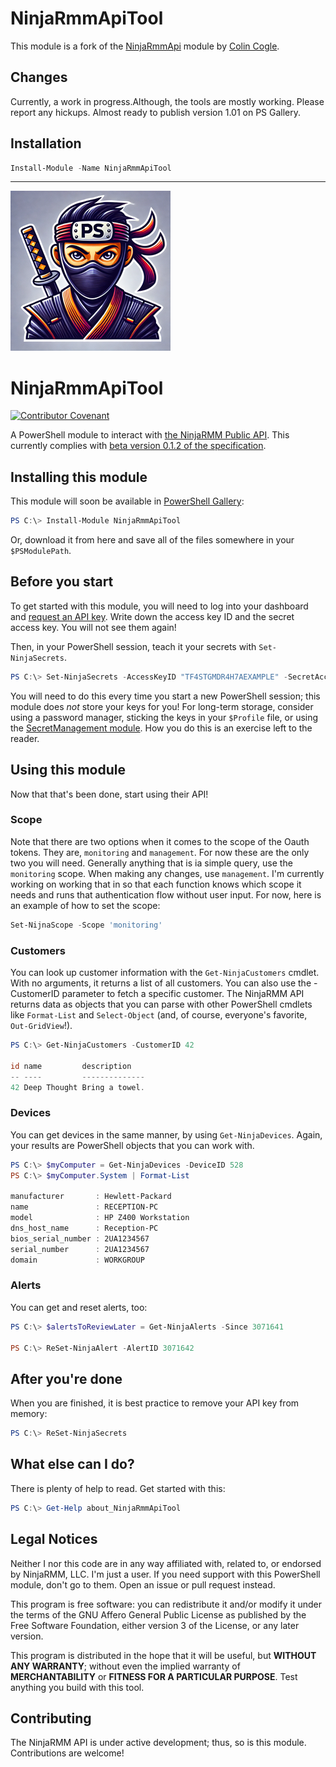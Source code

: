 # NinjaRmmApiTool

This module is a fork of the [NinjaRmmApi](https://github.com/rhymeswithmogul/NinjaRMM-PowerShell) module by [Colin Cogle](https://github.com/rhymeswithmogul).

## Changes

Currently, a work in progress.Although, the tools are mostly working. Please report any hickups. Almost ready to publish version 1.01 on PS Gallery. 
## Installation
```powershell
Install-Module -Name NinjaRmmApiTool
```

<hr>

![NinjaRmmApiTool logo](https://github.com/Kalichuza/NinjaRmmApiTool/blob/main/NinjaRmmApiTool.png?raw=true)
# NinjaRmmApiTool
[![Contributor Covenant](https://img.shields.io/badge/Contributor%20Covenant-v2.0%20adopted-ff69b4.svg)](https://github.com/rhymeswithmogul/NinjaRMM-PowerShell/blob/main/CODE_OF_CONDUCT.md) 

A PowerShell module to interact with [the NinjaRMM Public API](https://www.ninjarmm.com/dev-api/).  This currently complies with [beta version 0.1.2 of the specification](https://ninjaresources.s3.amazonaws.com/PublicApi/0.1.2/NinjaRMM%20Public%20API%20v0.1.2.pdf).

## Installing this module
This module will soon be available in [PowerShell Gallery](https://www.powershellgallery.com/packages/NinjaRmmApi):
```powershell
PS C:\> Install-Module NinjaRmmApiTool
```
Or, download it from here and save all of the files somewhere in your `$PSModulePath`.

## Before you start
To get started with this module, you will need to log into your dashboard and [request an API key](https://app.ninjarmm.com/#/configuration/integrations/api).  Write down the access key ID and the secret access key.  You will not see them again!

Then, in your PowerShell session, teach it your secrets with `Set-NinjaSecrets`.
```powershell
PS C:\> Set-NinjaSecrets -AccessKeyID "TF4STGMDR4H7AEXAMPLE" -SecretAccessKey "eh14c4ngchhu6283he03j6o7ar2fcuca0example"
```
You will need to do this every time you start a new PowerShell session;  this module does *not* store your keys for you!  For long-term storage, consider using a password manager, sticking the keys in your `$Profile` file, or using the [SecretManagement module](https://github.com/powershell/secretmanagement).  How you do this is an exercise left to the reader.

## Using this module
Now that that's been done, start using their API!
### Scope
Note that there are two options when it comes to the scope of the Oauth tokens. They are, ```monitoring``` and ```management```. For now these are the only two you will need. Generally anything that is ia simple query, use the ```monitoring``` scope. When making any changes, use ```management```. I'm currently working on working that in so that each function knows which scope it needs and runs that authentication flow without user input. For now, here is an example of how to set the scope:
```powershell
Set-NijnaScope -Scope 'monitoring'
```

### Customers
You can look up customer information with the `Get-NinjaCustomers` cmdlet.  With no arguments, it returns a list of all customers.  You can also use the -CustomerID parameter to fetch a specific customer.  The NinjaRMM API returns data as objects that you can parse with other PowerShell cmdlets like `Format-List` and `Select-Object` (and, of course, everyone's favorite, `Out-GridView`!).
```powershell
PS C:\> Get-NinjaCustomers -CustomerID 42

id name         description
-- ----         --------------
42 Deep Thought Bring a towel.
```

### Devices
You can get devices in the same manner, by using `Get-NinjaDevices`.  Again, your results are PowerShell objects that you can work with.
```powershell
PS C:\> $myComputer = Get-NinjaDevices -DeviceID 528
PS C:\> $myComputer.System | Format-List

manufacturer       : Hewlett-Packard
name               : RECEPTION-PC
model              : HP Z400 Workstation
dns_host_name      : Reception-PC
bios_serial_number : 2UA1234567
serial_number      : 2UA1234567
domain             : WORKGROUP
```

### Alerts
You can get and reset alerts, too:
```powershell
PS C:\> $alertsToReviewLater = Get-NinjaAlerts -Since 3071641

PS C:\> ReSet-NinjaAlert -AlertID 3071642
```

## After you're done
When you are finished, it is best practice to remove your API key from memory:
```powershell
PS C:\> ReSet-NinjaSecrets
```

## What else can I do?
There is plenty of help to read.  Get started with this:
```powershell
PS C:\> Get-Help about_NinjaRmmApiTool
```

## Legal Notices
Neither I nor this code are in any way affiliated with, related to, or endorsed by NinjaRMM, LLC.  I'm just a user.  If you need support with this PowerShell module, don't go to them.  Open an issue or pull request instead.

This program is free software:  you can redistribute it and/or modify it under the terms of the GNU Affero General Public License as published by the Free Software Foundation, either version 3 of the License, or any later version.

This program is distributed in the hope that it will be useful, but **WITHOUT ANY WARRANTY**; without even the implied warranty of **MERCHANTABILITY** or **FITNESS FOR A PARTICULAR PURPOSE**.  Test anything you build with this tool.

## Contributing
The NinjaRMM API is under active development;  thus, so is this module.  Contributions are welcome!
